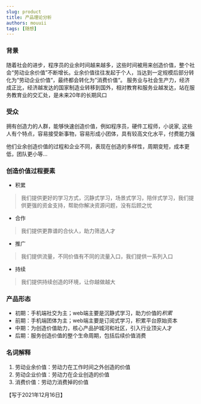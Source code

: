 ```yaml
---
slug: product
title: 产品理论分析
authors: mouuii
tags: [随想]
---
```


### 背景
随着社会的进步，程序员的业余时间越来越多，这些时间被用来创造价值，整个社会“劳动业余价值”不断增长。业余价值往往发起于个人，当达到一定规模后部分转化为“劳动企业价值“，最终都会转化为”消费价值“。
服务业与社会生产力，经济成正比，经济越发达的国家制造业转移到国外，相对教育和服务业越发达，站在服务教育业的交汇处，是未来20年的长期风口

### 受众
拥有创造力的人群，能够快速创造价值，例如程序员，硬件工程师，小说家, 这些人有个特点，容易接受新事物，容易形成小团体，具有较高文化水平，付费能力强

他们业余创造价值的过程和企业不同，表现在创造的多样性，周期变短，成本更低，团队更小等...
### 创造价值过程要素
- 积累
>我们提供更好的学习方式，沉静式学习，场景式学习，陪伴式学习，我们提供更强的资金支持，帮助你解决资源问题，没有后顾之忧
- 合作
>我们提供更靠谱的合伙人，助力筛选人才
- 推广
> 我们提供流量，不同价值有不同的流量入口，我们提供一系列入口
- 持续
>我们提供持续创造的环境，让你越做越大
### 产品形态
- 初期：手机端社交为主；web端主要是沉静式学习，助力价值的*积累*
- 前期：手机端团体为主；web端主要是订阅式学习，积累平台原始资本
- 中期：为创造价值助力，核心产品护城河和社区，引入行业顶尖人才
- 后期：服务创造价值的整个生命周期，包括后续价值消费
### 名词解释
1. 劳动业余价值：劳动力在工作时间之外创造的价值
2. 劳动企业价值：劳动力在企业创造的价值
3. 消费价值：劳动力消费掉的价值


【写于2021年12月16日】